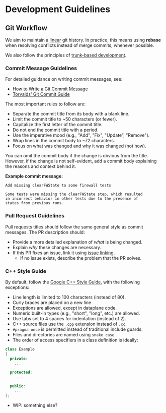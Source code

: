# Development Guidelines

## Git Workflow

We aim to maintain a [linear](https://www.bitsnbites.eu/a-tidy-linear-git-history/) git history.
In practice, this means using **rebase** when resolving conflicts instead of merge commits, whenever possible.

We also follow the principles of [trunk-based development](https://www.atlassian.com/continuous-delivery/continuous-integration/trunk-based-development).

### Commit Message Guidelines

For detailed guidance on writing commit messages, see:
- [How to Write a Git Commit Message](https://cbea.ms/git-commit/)
- [Torvalds' Git Commit Guide](https://github.com/torvalds/subsurface-for-dirk/blob/a48494d2fbed58c751e9b7e8fbff88582f9b2d02/README#L88-L115)

The most important rules to follow are:

- Separate the commit title from its body with a blank line.
- Limit the commit title to ~50 characters (or fewer).
- Capitalize the first letter of the commit title.
- Do not end the commit title with a period.
- Use the imperative mood (e.g., "Add", "Fix", "Update", "Remove").
- Wrap lines in the commit body to ~72 characters.
- Focus on what was changed and why it was changed (not how).

You can omit the commit body if the change is obvious from the title. However, if the change is not self-evident, add a commit body explaining the reasons and context behind it.

**Example commit message:**

````
Add missing clearFWState to some firewall tests

Some tests were missing the clearFWState step, which resulted
in incorrect behavior in other tests due to the presence of
states from previous runs.
````

### Pull Request Guidelines

Pull requests titles should follow the same general style as commit messages. The PR description should:

- Provide a more detailed explanation of *what* is being changed.
- Explain *why* these changes are necessary.
- If this PR fixes an issue, link it using [issue linking](https://docs.github.com/en/issues/tracking-your-work-with-issues/using-issues/linking-a-pull-request-to-an-issue).
   - If no issue exists, describe the problem that the PR solves.


### C++ Style Guide

By default, follow the [Google C++ Style Guide](https://google.github.io/styleguide/cppguide.html), with the following exceptions:

- Line length is limited to 100 characters (instead of 80).
- Curly braces are placed on a new line
- Exceptions are allowed, except in dataplane code.
- Numeric built-in types (e.g., "short", "long", etc.) are allowed.
- Use tabs set to 4 spaces for indentation (instead of 2).
- C++ source files use the `.cpp` extension instead of `.cc`.
- `#pragma once` is permitted instead of traditional include guards.
- Files and directories are named using `snake_case`.
- The order of access specifiers in a class definition is ideally:

```cpp
class Example
{
  private:
    ...

  protected:
     ...

  public:
    ...
};

```

- WIP: something else?
